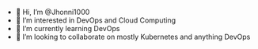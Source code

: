 - 👋 Hi, I’m @Jhonni1000
- 👀 I’m interested in DevOps and Cloud Computing
- 🌱 I’m currently learning DevOps
- 💞️ I’m looking to collaborate on mostly Kubernetes and anything DevOps

<!---
Jhonni1000/Jhonni1000 is a ✨ special ✨ repository because its `README.md` (this file) appears on your GitHub profile.
You can click the Preview link to take a look at your changes.
--->
